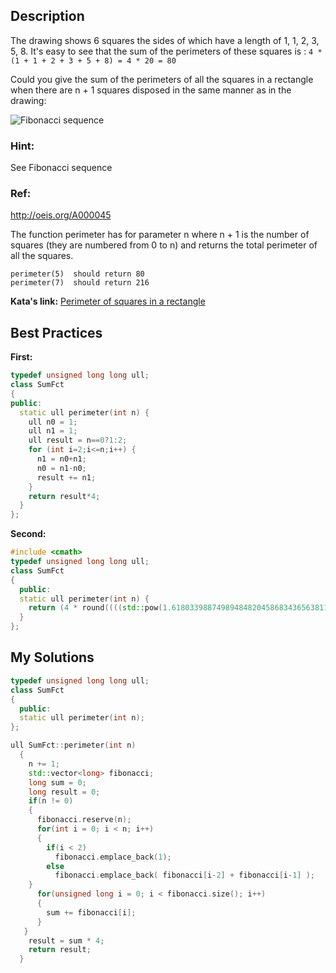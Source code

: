 ## Description

The drawing shows 6 squares the sides of which have a length of 1, 1, 2, 3, 5, 8. It's easy to see that the sum of the perimeters of these squares is : `4 * (1 + 1 + 2 + 3 + 5 + 8) = 4 * 20 = 80` 

Could you give the sum of the perimeters of all the squares in a rectangle when there are n + 1 squares disposed in the same manner as in the drawing:

![Fibonacci sequence](https://i.imgur.com/EYcuB1wm.jpg)

### Hint:

See Fibonacci sequence

### Ref: 
http://oeis.org/A000045

The function perimeter has for parameter n where n + 1 is the number of squares (they are numbered from 0 to n) and returns the total perimeter of all the squares.

    perimeter(5)  should return 80
    perimeter(7)  should return 216



**Kata's link:** [Perimeter of squares in a rectangle](https://www.codewars.com/kata/559a28007caad2ac4e000083/cpp)

## Best Practices

**First:**
```cpp
typedef unsigned long long ull;
class SumFct
{
public:
  static ull perimeter(int n) {
    ull n0 = 1;
    ull n1 = 1;
    ull result = n==0?1:2;
    for (int i=2;i<=n;i++) {
      n1 = n0+n1;
      n0 = n1-n0;
      result += n1;
    }
    return result*4;
  }
};
```

**Second:**
```cpp
#include <cmath>
typedef unsigned long long ull;
class SumFct
{
  public:
  static ull perimeter(int n) {
    return (4 * round((((std::pow(1.6180339887498948482045868343656381177203091798058L, n + 3) - std::pow(-0.6180339887498948482045868343656381177203091798058L, (n + 3))) / sqrt(5))) - 1));
  }
};
```

## My Solutions
```cpp
typedef unsigned long long ull;
class SumFct
{
  public:
  static ull perimeter(int n);
};

ull SumFct::perimeter(int n)
  {
    n += 1;
    std::vector<long> fibonacci;
    long sum = 0;
    long result = 0;
    if(n != 0)
    {
      fibonacci.reserve(n);
      for(int i = 0; i < n; i++)
      {
        if(i < 2)
          fibonacci.emplace_back(1); 
        else 
          fibonacci.emplace_back( fibonacci[i-2] + fibonacci[i-1] );
    }
      for(unsigned long i = 0; i < fibonacci.size(); i++)
      {
        sum += fibonacci[i];
      }
   }
    result = sum * 4;
    return result;
  }
```
